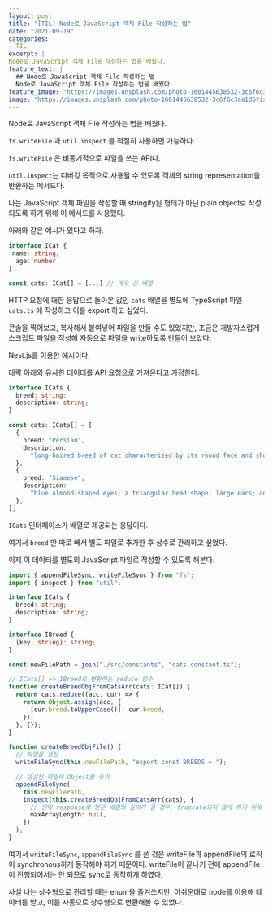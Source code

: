 ```yaml
---
layout: post
title: "[TIL] Node로 JavaScript 객체 File 작성하는 법"
date: "2021-09-19"
categories:
- TIL
excerpt: |
Node로 JavaScript 객체 File 작성하는 법을 배웠다.
feature_text: |
  ## Node로 JavaScript 객체 File 작성하는 법
  Node로 JavaScript 객체 File 작성하는 법을 배웠다.
feature_image: "https://images.unsplash.com/photo-1601445638532-3c6f6c3aa1d6?ixlib=rb-1.2.1&ixid=MnwxMjA3fDB8MHxwaG90by1wYWdlfHx8fGVufDB8fHx8&auto=format&fit=crop&w=933&q=80"
image: "https://images.unsplash.com/photo-1601445638532-3c6f6c3aa1d6?ixlib=rb-1.2.1&ixid=MnwxMjA3fDB8MHxwaG90by1wYWdlfHx8fGVufDB8fHx8&auto=format&fit=crop&w=933&q=80"
---
```


Node로 JavaScript 객체 File 작성하는 법을 배웠다.

`fs.writeFile` 과 `util.inspect` 를 적절히 사용하면 가능하다.

`fs.writeFile` 은 비동기적으로 파일을 쓰는 API다.

`util.inspect`는 디버깅 목적으로 사용될 수 있도록 객체의 string representation을 반환하는 메서드다.

나는 JavaScript 객체 파일을 작성할 때 stringify된 형태가 아닌 plain object로 작성되도록 하기 위해 이 메서드를 사용했다.

아래와 같은 예시가 있다고 하자.

```typescript
interface ICat {
 name: string;
  age: number
}

const cats: ICat[] = [...] // 매우 긴 배열
```

HTTP 요청에 대한 응답으로 돌아온 값인 `cats` 배열을 별도에 TypeScript 파일 `cats.ts` 에 작성하고 이를 export 하고 싶었다.

콘솔을 찍어보고, 복사해서 붙여넣어 파일을 만들 수도 있었지만, 조금은 개발자스럽게 스크립트 파일을 작성해 자동으로 파일을 write하도록 만들어 보았다.

Nest.js를 이용한 예시이다.

대략 아래와 유사한 데이터를 API 요청으로 가져온다고 가정한다.

```typescript
interface ICats {
  breed: string;
  description: string;
}

const cats: ICats[] = [
  {
    breed: "Persian",
    description:
      "long-haired breed of cat characterized by its round face and short muzzle",
  },
  {
    breed: "Siamese",
    description:
      "blue almond-shaped eyes; a triangular head shape; large ears; an elongated, slender, and muscular body",
  },
];
```

`ICats` 인터페이스가 배열로 제공되는 응답이다.

여기서 `breed` 만 따로 빼서 별도 파일로 추가한 후 상수로 관리하고 싶었다.

이제 이 데이터를 별도의 JavaScript 파일로 작성할 수 있도록 해본다.

```typescript
import { appendFileSync, writeFileSync } from "fs";
import { inspect } from "util";

interface ICats {
  breed: string;
  description: string;
}

interface IBreed {
  [key: string]: string;
}

const newFilePath = join("./src/constants", "cats.constant.ts");

// ICats[] => IBreed로 변환하는 reduce 함수
function createBreedObjFromCatsArr(cats: ICat[]) {
  return cats.reduce((acc, cur) => {
    return Object.assign(acc, {
      [cur.breed.toUpperCase()]: cur.breed,
    });
  }, {});
}

function createBreedObjFile() {
  // 파일을 생성
  writeFileSync(this.newFilePath, "export const BREEDS = ");

  // 생성된 파일에 Object를 추가
  appendFileSync(
    this.newFilePath,
    inspect(this.createBreedObjFromCatsArr(cats), {
      // 만약 response로 받은 배열의 길이가 길 경우, truncate되지 않게 하기 위해 maxArrayLength를 null로 설정;
      maxArrayLength: null,
    })
  );
}
```

여기서 `writeFileSync`, `appendFileSync` 를 쓴 것은 writeFile과 appendFile의 로직이 synchronous하게 동작해야 하기 때문이다. writeFile이 끝나기 전에 appendFile이 진행되어서는 안 되므로 sync로 동작하게 하였다.

사실 나는 상수형으로 관리할 때는 enum을 즐겨쓰지만, 아쉬운대로 node를 이용해 데이터를 받고, 이를 자동으로 상수형으로 변환해볼 수 있었다.
